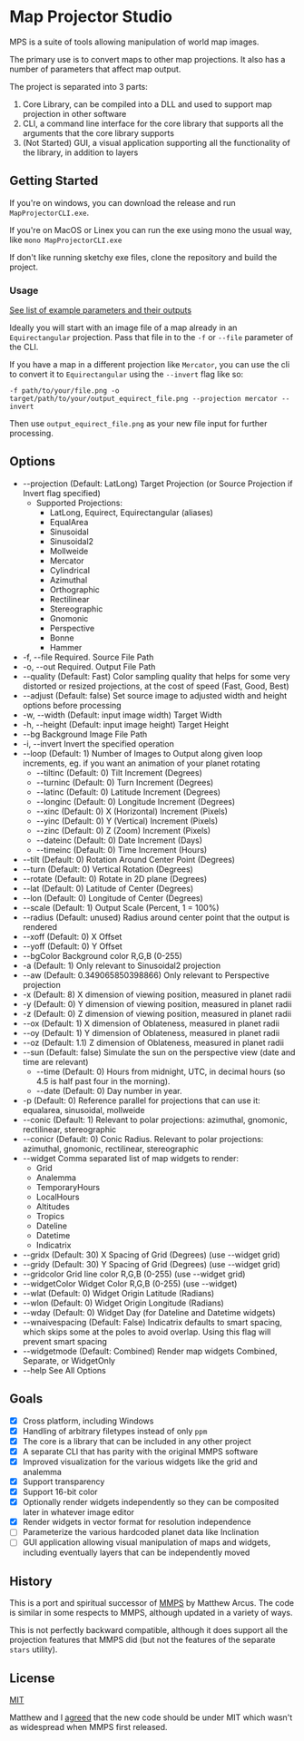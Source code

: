# Map Projector Studio

MPS is a suite of tools allowing manipulation of world map images.

The primary use is to convert maps to other map projections. It also has a number of parameters that affect map output.

The project is separated into 3 parts:

1. Core Library, can be compiled into a DLL and used to support map projection in other software
2. CLI, a command line interface for the core library that supports all the arguments that the core library supports
3. (Not Started) GUI, a visual application supporting all the functionality of the library, in addition to layers

## Getting Started

If you're on windows, you can download the release and run `MapProjectorCLI.exe`. 

If you're on MacOS or Linex you can run the exe using mono the usual way, like `mono MapProjectorCLI.exe`

If don't like running sketchy exe files, clone the repository and build the project. 

### Usage

[See list of example parameters and their outputs](examples.md)

Ideally you will start with an image file of a map already in an `Equirectangular` projection. Pass that file in to 
the `-f` or `--file` parameter of the CLI.

If you have a map in a different projection like `Mercator`, you can use the cli to convert it to `Equirectangular` 
using the `--invert` flag like so:

`-f path/to/your/file.png -o target/path/to/your/output_equirect_file.png --projection mercator --invert`

Then use `output_equirect_file.png` as your new file input for further processing.

## Options

*   --projection     (Default: LatLong) Target Projection (or Source Projection if Invert flag specified)
    * Supported Projections:
        * LatLong, Equirect, Equirectangular (aliases)
        * EqualArea
        * Sinusoidal
        * Sinusoidal2
        * Mollweide
        * Mercator
        * Cylindrical
        * Azimuthal
        * Orthographic
        * Rectilinear
        * Stereographic
        * Gnomonic
        * Perspective
        * Bonne
        * Hammer
*  -f, --file       Required. Source File Path
*  -o, --out        Required. Output File Path
*  --quality        (Default: Fast) Color sampling quality that helps for some very distorted or resized projections, at the cost of speed (Fast, Good, Best)
*  --adjust         (Default: false) Set source image to adjusted width and height options before processing
*  -w, --width      (Default: input image width) Target Width
* -h, --height      (Default: input image height) Target Height
* --bg              Background Image File Path
* -i, --invert      Invert the specified operation
* --loop            (Default: 1) Number of Images to Output along given loop increments, eg. if you want an animation of your planet rotating 
    * --tiltinc        (Default: 0) Tilt Increment (Degrees)
    * --turninc        (Default: 0) Turn Increment (Degrees)
    * --latinc         (Default: 0) Latitude Increment (Degrees)
    * --longinc        (Default: 0) Longitude Increment (Degrees)
    * --xinc           (Default: 0) X (Horizontal) Increment (Pixels)
    * --yinc           (Default: 0) Y (Vertical) Increment (Pixels)
    * --zinc           (Default: 0) Z (Zoom) Increment (Pixels)
    * --dateinc        (Default: 0) Date Increment (Days)
    * --timeinc        (Default: 0) Time Increment (Hours)
* --tilt           (Default: 0) Rotation Around Center Point (Degrees)
* --turn           (Default: 0) Vertical Rotation (Degrees)
* --rotate         (Default: 0) Rotate in 2D plane (Degrees)
* --lat            (Default: 0) Latitude of Center (Degrees)
* --lon            (Default: 0) Longitude of Center (Degrees)
* --scale          (Default: 1) Output Scale (Percent, 1 = 100%)
* --radius         (Default: unused) Radius around center point that the output is rendered
* --xoff           (Default: 0) X Offset
* --yoff           (Default: 0) Y Offset
* --bgColor        Background color R,G,B (0-255)
* -a               (Default: 1) Only relevant to Sinusoidal2 projection
* --aw             (Default: 0.349065850398866) Only relevant to Perspective projection
* -x               (Default: 8) X dimension of viewing position, measured in planet radii
* -y               (Default: 0) Y dimension of viewing position, measured in planet radii
* -z               (Default: 0) Z dimension of viewing position, measured in planet radii
* --ox             (Default: 1) X dimension of Oblateness, measured in planet radii
* --oy             (Default: 1) Y dimension of Oblateness, measured in planet radii
* --oz             (Default: 1.1) Z dimension of Oblateness, measured in planet radii
* --sun            (Default: false) Simulate the sun on the perspective view (date and time are relevant)
    * --time       (Default: 0) Hours from midnight, UTC, in decimal hours (so 4.5 is half past four in the morning).
    * --date       (Default: 0) Day number in year. 
* -p               (Default: 0) Reference parallel for projections that can use it: equalarea, sinusoidal, mollweide
* --conic          (Default: 1) Relevant to polar projections: azimuthal, gnomonic, rectilinear, stereographic
* --conicr         (Default: 0) Conic Radius. Relevant to polar projections: azimuthal, gnomonic, rectilinear, stereographic
* --widget         Comma separated list of map widgets to render: 
    * Grid
    * Analemma
    * TemporaryHours
    * LocalHours
    * Altitudes
    * Tropics
    * Dateline
    * Datetime
    * Indicatrix
* --gridx          (Default: 30) X Spacing of Grid (Degrees) (use --widget grid)
* --gridy          (Default: 30) Y Spacing of Grid (Degrees) (use --widget grid)
* --gridcolor      Grid line color R,G,B (0-255) (use --widget grid)
* --widgetColor    Widget Color  R,G,B (0-255) (use --widget)
* --wlat           (Default: 0) Widget Origin Latitude (Radians)
* --wlon           (Default: 0) Widget Origin Longitude (Radians)
* --wday           (Default: 0) Widget Day (for Dateline and Datetime widgets)
* --wnaivespacing  (Default: False) Indicatrix defaults to smart spacing, which skips some at the poles to avoid overlap. Using this flag will prevent smart spacing
* --widgetmode     (Default: Combined) Render map widgets Combined, Separate, or WidgetOnly
* --help           See All Options
## Goals

* [x] Cross platform, including Windows
* [x] Handling of arbitrary filetypes instead of only `ppm`
* [x] The core is a library that can be included in any other project
* [x] A separate CLI that has parity with the original MMPS software
* [x] Improved visualization for the various widgets like the grid and analemma
* [x] Support transparency
* [x] Support 16-bit color
* [x] Optionally render widgets independently so they can be composited later in whatever image editor
* [x] Render widgets in vector format for resolution independence
* [ ] Parameterize the various hardcoded planet data like Inclination
* [ ] GUI application allowing visual manipulation of maps and widgets, including 
      eventually layers that can be independently moved

## History

This is a port and spiritual successor of [MMPS](https://github.com/matthewarcus/mmps) by Matthew Arcus. 
The code is similar in some respects to MMPS, although updated in a variety of ways. 

This is not perfectly backward compatible, although it does support all the projection features that MMPS did 
(but not the features of the separate `stars` utility).

## License

[MIT](LICENSE.md)

Matthew and I [agreed](https://github.com/matthewarcus/mmps/issues/3#issuecomment-1060998915) that the new code 
should be under MIT which wasn't as widespread when MMPS first released.